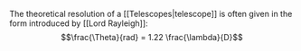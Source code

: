 The theoretical resolution of a [[Telescopes|telescope]] is often given in the form introduced by [[Lord Rayleigh]]:$$\frac{\Theta}{rad} = 1.22 \frac{\lambda}{D}$$